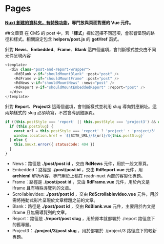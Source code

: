 # Pages

**[Nuxt 創建的資料夾，有特殊功能](https://nuxtjs.org/docs/2.x/directory-structure/pages)，專門放與頁面對應的 Vue 元件。**

##文章頁
在 CMS 的 post 中，若「**樣式**」欄位選擇不同選項，會影響呈現的路徑和樣式。相關設定包含 **helpers/post.js** 的 **getHref** 函式。

針對 **News**、**Embedded**、**Frame**、**Blank** 這四個選項，會判斷樣式並交由不同元件呈現內容

```javascript
<template>
  <div class="post-and-report-wrapper">
    <RdBlank v-if="shouldMountBlank" :post="post" />
    <RdFrame v-if="shouldMountFrame" :post="post" />
    <RdNews v-if="shouldMountNews" :news="post" />
    <RdReport v-if="shouldMountEmbeddedReport" :report="post" />
  </div>
</template>
```

針對 **Report**、**Project3** 這兩個選項，會判斷樣式並利用 slug 導向對應網址。這兩類樣式的 slug 必須填寫，不然會導到錯誤頁。

```javascript
if ((this.postStyle === 'report' || this.postStyle === 'project3') && window) {
  if (this.postSlug) {
    const url = this.postStyle === 'report' ? 'project' : 'project/3'
    window.location.href = `${SITE_URL}/${url}/${this.postSlug}`
  } else {
    this.$nuxt.error({ statusCode: 404 })
  }
}
```

- News：路徑是 **./post/post id** ，交由 **RdNews** 元件，用於一般文章頁。
- Embedded：路徑是 **./post/post id** ，交由 **RdReport.vue** 元件，用 **archieml** 解析內容，專門用於上稿在 readr-nuxt 內部的客製化專題。
- Frame：路徑是 **./post/post id** ，交由 **RdFrame.vue** 元件，用於內文是 iframe 且有特殊導覽列的文章。
- Scrollablevideo: **./post/post id** ，交由 **RdScrollablevideo.vue** 元件，用於需將捲動式影片呈現於文章標題之前的文章。
- Blank：路徑是 **./post/post id** ，交由 **RdBlank.vue** 元件，主要用於內文是 iframe 且無需導覽列的文章。
- Report：路徑是 **./report/post slug** ，用於原本就部署於 ./report 路徑底下的舊專題。
- Project3：**./project/3/post slug** ，用於部署於 ./project/3 路徑底下的較新專題。
